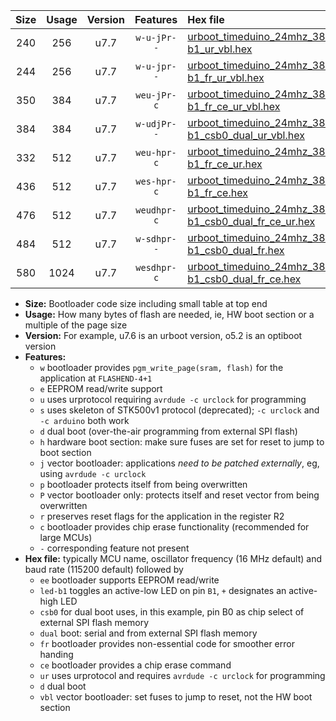 |Size|Usage|Version|Features|Hex file|
|:-:|:-:|:-:|:-:|:--|
|240|256|u7.7|`w-u-jPr--`|[urboot_timeduino_24mhz_38400bps_led-b1_ur_vbl.hex](https://raw.githubusercontent.com/stefanrueger/urboot.hex/main/boards/timeduino/fcpu_24mhz/38400_bps/urboot_timeduino_24mhz_38400bps_led-b1_ur_vbl.hex)|
|244|256|u7.7|`w-u-jpr--`|[urboot_timeduino_24mhz_38400bps_led-b1_fr_ur_vbl.hex](https://raw.githubusercontent.com/stefanrueger/urboot.hex/main/boards/timeduino/fcpu_24mhz/38400_bps/urboot_timeduino_24mhz_38400bps_led-b1_fr_ur_vbl.hex)|
|350|384|u7.7|`weu-jPr-c`|[urboot_timeduino_24mhz_38400bps_ee_led-b1_fr_ce_ur_vbl.hex](https://raw.githubusercontent.com/stefanrueger/urboot.hex/main/boards/timeduino/fcpu_24mhz/38400_bps/urboot_timeduino_24mhz_38400bps_ee_led-b1_fr_ce_ur_vbl.hex)|
|384|384|u7.7|`w-udjPr--`|[urboot_timeduino_24mhz_38400bps_led-b1_csb0_dual_ur_vbl.hex](https://raw.githubusercontent.com/stefanrueger/urboot.hex/main/boards/timeduino/fcpu_24mhz/38400_bps/urboot_timeduino_24mhz_38400bps_led-b1_csb0_dual_ur_vbl.hex)|
|332|512|u7.7|`weu-hpr-c`|[urboot_timeduino_24mhz_38400bps_ee_led-b1_fr_ce_ur.hex](https://raw.githubusercontent.com/stefanrueger/urboot.hex/main/boards/timeduino/fcpu_24mhz/38400_bps/urboot_timeduino_24mhz_38400bps_ee_led-b1_fr_ce_ur.hex)|
|436|512|u7.7|`wes-hpr-c`|[urboot_timeduino_24mhz_38400bps_ee_led-b1_fr_ce.hex](https://raw.githubusercontent.com/stefanrueger/urboot.hex/main/boards/timeduino/fcpu_24mhz/38400_bps/urboot_timeduino_24mhz_38400bps_ee_led-b1_fr_ce.hex)|
|476|512|u7.7|`weudhpr-c`|[urboot_timeduino_24mhz_38400bps_ee_led-b1_csb0_dual_fr_ce_ur.hex](https://raw.githubusercontent.com/stefanrueger/urboot.hex/main/boards/timeduino/fcpu_24mhz/38400_bps/urboot_timeduino_24mhz_38400bps_ee_led-b1_csb0_dual_fr_ce_ur.hex)|
|484|512|u7.7|`w-sdhpr--`|[urboot_timeduino_24mhz_38400bps_led-b1_csb0_dual_fr.hex](https://raw.githubusercontent.com/stefanrueger/urboot.hex/main/boards/timeduino/fcpu_24mhz/38400_bps/urboot_timeduino_24mhz_38400bps_led-b1_csb0_dual_fr.hex)|
|580|1024|u7.7|`wesdhpr-c`|[urboot_timeduino_24mhz_38400bps_ee_led-b1_csb0_dual_fr_ce.hex](https://raw.githubusercontent.com/stefanrueger/urboot.hex/main/boards/timeduino/fcpu_24mhz/38400_bps/urboot_timeduino_24mhz_38400bps_ee_led-b1_csb0_dual_fr_ce.hex)|

- **Size:** Bootloader code size including small table at top end
- **Usage:** How many bytes of flash are needed, ie, HW boot section or a multiple of the page size
- **Version:** For example, u7.6 is an urboot version, o5.2 is an optiboot version
- **Features:**
  + `w` bootloader provides `pgm_write_page(sram, flash)` for the application at `FLASHEND-4+1`
  + `e` EEPROM read/write support
  + `u` uses urprotocol requiring `avrdude -c urclock` for programming
  + `s` uses skeleton of STK500v1 protocol (deprecated); `-c urclock` and `-c arduino` both work
  + `d` dual boot (over-the-air programming from external SPI flash)
  + `h` hardware boot section: make sure fuses are set for reset to jump to boot section
  + `j` vector bootloader: applications *need to be patched externally*, eg, using `avrdude -c urclock`
  + `p` bootloader protects itself from being overwritten
  + `P` vector bootloader only: protects itself and reset vector from being overwritten
  + `r` preserves reset flags for the application in the register R2
  + `c` bootloader provides chip erase functionality (recommended for large MCUs)
  + `-` corresponding feature not present
- **Hex file:** typically MCU name, oscillator frequency (16 MHz default) and baud rate (115200 default) followed by
  + `ee` bootloader supports EEPROM read/write
  + `led-b1` toggles an active-low LED on pin `B1`, `+` designates an active-high LED
  + `csb0` for dual boot uses, in this example, pin B0 as chip select of external SPI flash memory
  + `dual` boot: serial and from external SPI flash memory
  + `fr` bootloader provides non-essential code for smoother error handing
  + `ce` bootloader provides a chip erase command
  + `ur` uses urprotocol and requires `avrdude -c urclock` for programming
  + `d` dual boot
  + `vbl` vector bootloader: set fuses to jump to reset, not the HW boot section
